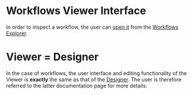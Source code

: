 # Workflows Viewer Interface 

In order to inspect a workflow, the user can [open it](/entities-general/actions/open-edit.md) from the [Workflows Explorer](explorer.md).

# Viewer = Designer

In the case of workflows, the user interface and editing functionality of the Viewer is **exactly** the same as that of the [Designer](/workflow-designer/general-overview.md). The user is therefore referred to the latter documentation page for more details.
